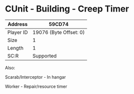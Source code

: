 
#  CUnit - Building - Creep Timer
Address   | 59CD74
----------|-------------
Player ID | 19076 (Byte Offset: 0)
Size 	  | 1
Length 	  | 1
SC:R      | Supported

Also:
Scarab/Interceptor - In hangar
Worker - Repair/resource timer

